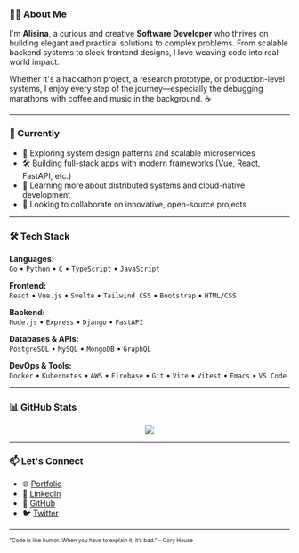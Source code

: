 <!-- GitHub Profile README for AliSinaDevelo -->

<!--<div align="center">
  <img src="https://readme-typing-svg.demolab.com?font=Fira+Code&duration=2000&pause=1000&center=true&vCenter=true&width=440&lines=Hi+there%2C+I'm+Ali+Sina+👋;Software+Developer+%7C+Creative+Builder;Code.+Debug.+Deploy.+Repeat." alt="Typing SVG" />
</div> -->

### 👨‍💻 About Me

I'm **Alisina**, a curious and creative **Software Developer** who thrives on building elegant and practical solutions to complex problems. From scalable backend systems to sleek frontend designs, I love weaving code into real-world impact.

Whether it's a hackathon project, a research prototype, or production-level systems, I enjoy every step of the journey—especially the debugging marathons with coffee and music in the background. ☕

---

### 🧠 Currently

- 🚀 Exploring system design patterns and scalable microservices
- 🛠️ Building full-stack apps with modern frameworks (Vue, React, FastAPI, etc.)
- 🌱 Learning more about distributed systems and cloud-native development
- 🤝 Looking to collaborate on innovative, open-source projects

---

### 🛠️ Tech Stack

**Languages:**  
`Go` • `Python` • `C` • `TypeScript` • `JavaScript`

**Frontend:**  
`React` • `Vue.js` • `Svelte` • `Tailwind CSS` • `Bootstrap` • `HTML/CSS`

**Backend:**  
`Node.js` • `Express` • `Django` • `FastAPI`

**Databases & APIs:**  
`PostgreSQL` • `MySQL` • `MongoDB` • `GraphQL`

**DevOps & Tools:**  
`Docker` • `Kubernetes` • `AWS` • `Firebase` • `Git` • `Vite` • `Vitest` • `Emacs` • `VS Code`

---

### 📊 GitHub Stats

<div align="center">
  <img src="https://github-readme-stats.vercel.app/api/top-langs/?username=AliSinaDevelo&layout=compact&theme=radical" />
  <br />
  <!-- Optional: Uncomment to show full stats -->
  <!-- <img src="https://github-readme-stats.vercel.app/api?username=AliSinaDevelo&show_icons=true&theme=radical" /> -->
</div>

---

### 📫 Let's Connect

- 🌐 [Portfolio](https://alisinadevelo.github.io)
- 💼 [LinkedIn](https://www.linkedin.com/in/alisina-karimi-43a834224/)
- 🐙 [GitHub](https://github.com/AliSinaDevelo)
- 🐦 [Twitter](https://x.com/AlisinaDevelo?s=11)

---

<sub><sup>“Code is like humor. When you have to explain it, it’s bad.” – Cory House</sup></sub>
